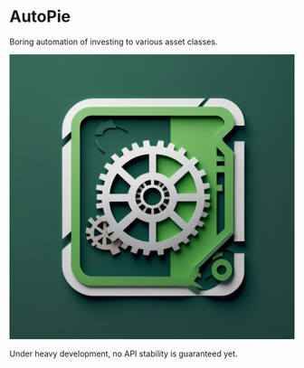 # AutoPie

Boring automation of investing to various asset classes.

![Logo](docs/gear.png)

Under heavy development, no API stability is guaranteed yet.
